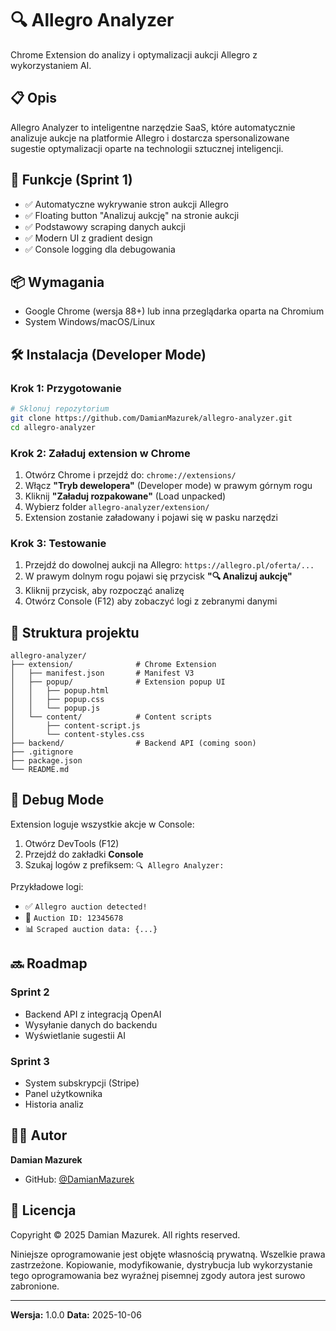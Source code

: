 # 🔍 Allegro Analyzer

Chrome Extension do analizy i optymalizacji aukcji Allegro z wykorzystaniem AI.

## 📋 Opis

Allegro Analyzer to inteligentne narzędzie SaaS, które automatycznie analizuje aukcje na platformie Allegro i dostarcza spersonalizowane sugestie optymalizacji oparte na technologii sztucznej inteligencji.

## 🚀 Funkcje (Sprint 1)

- ✅ Automatyczne wykrywanie stron aukcji Allegro
- ✅ Floating button "Analizuj aukcję" na stronie aukcji
- ✅ Podstawowy scraping danych aukcji
- ✅ Modern UI z gradient design
- ✅ Console logging dla debugowania

## 📦 Wymagania

- Google Chrome (wersja 88+) lub inna przeglądarka oparta na Chromium
- System Windows/macOS/Linux

## 🛠️ Instalacja (Developer Mode)

### Krok 1: Przygotowanie

```bash
# Sklonuj repozytorium
git clone https://github.com/DamianMazurek/allegro-analyzer.git
cd allegro-analyzer
```

### Krok 2: Załaduj extension w Chrome

1. Otwórz Chrome i przejdź do: `chrome://extensions/`
2. Włącz **"Tryb dewelopera"** (Developer mode) w prawym górnym rogu
3. Kliknij **"Załaduj rozpakowane"** (Load unpacked)
4. Wybierz folder `allegro-analyzer/extension/`
5. Extension zostanie załadowany i pojawi się w pasku narzędzi

### Krok 3: Testowanie

1. Przejdź do dowolnej aukcji na Allegro: `https://allegro.pl/oferta/...`
2. W prawym dolnym rogu pojawi się przycisk **"🔍 Analizuj aukcję"**
3. Kliknij przycisk, aby rozpocząć analizę
4. Otwórz Console (F12) aby zobaczyć logi z zebranymi danymi

## 📁 Struktura projektu

```
allegro-analyzer/
├── extension/              # Chrome Extension
│   ├── manifest.json       # Manifest V3
│   ├── popup/              # Extension popup UI
│   │   ├── popup.html
│   │   ├── popup.css
│   │   └── popup.js
│   └── content/            # Content scripts
│       ├── content-script.js
│       └── content-styles.css
├── backend/                # Backend API (coming soon)
├── .gitignore
├── package.json
└── README.md
```

## 🐛 Debug Mode

Extension loguje wszystkie akcje w Console:

1. Otwórz DevTools (F12)
2. Przejdź do zakładki **Console**
3. Szukaj logów z prefiksem: `🔍 Allegro Analyzer:`

Przykładowe logi:
- ✅ `Allegro auction detected!`
- 📍 `Auction ID: 12345678`
- 📊 `Scraped auction data: {...}`

## 🔜 Roadmap

### Sprint 2
- Backend API z integracją OpenAI
- Wysyłanie danych do backendu
- Wyświetlanie sugestii AI

### Sprint 3
- System subskrypcji (Stripe)
- Panel użytkownika
- Historia analiz

## 👨‍💻 Autor

**Damian Mazurek**
- GitHub: [@DamianMazurek](https://github.com/DamianMazurek)

## 📄 Licencja

Copyright © 2025 Damian Mazurek. All rights reserved.

Niniejsze oprogramowanie jest objęte własnością prywatną. Wszelkie prawa zastrzeżone.
Kopiowanie, modyfikowanie, dystrybucja lub wykorzystanie tego oprogramowania bez wyraźnej pisemnej zgody autora jest surowo zabronione.

---

**Wersja:** 1.0.0
**Data:** 2025-10-06
